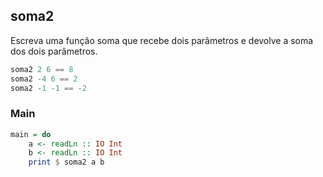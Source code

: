 ## soma2

Escreva uma função soma que recebe dois parâmetros e devolve a soma dos dois parâmetros.

```hs
soma2 2 6 == 8
soma2 -4 6 == 2
soma2 -1 -1 == -2
```

<!--MAIN_BEGIN-->
### Main
```hs
main = do
    a <- readLn :: IO Int
    b <- readLn :: IO Int
    print $ soma2 a b

```
<!--MAIN_END-->